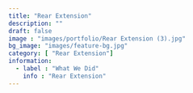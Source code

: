 ```yaml
---
title: "Rear Extension"
description: ""
draft: false
image : "images/portfolio/Rear Extension (3).jpg"
bg_image: "images/feature-bg.jpg"
category: [ "Rear Extension"]
information:
  - label : "What We Did"
    info : "Rear Extension"
---
```



